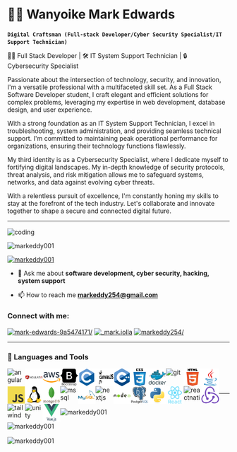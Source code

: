 # 🏄‍♂️ Wanyoike Mark Edwards

**`Digital Craftsman (Full-stack Developer/Cyber Security Specialist/IT Support Technician)`**

👨‍💻 Full Stack Developer | 🛠️ IT System Support Technician | 🔒 Cybersecurity Specialist

  Passionate about the intersection of technology, security, and innovation, I'm a versatile professional with a multifaceted skill set. As a Full Stack Software Developer student, I craft elegant and efficient solutions for complex problems, leveraging my expertise in web development, database design, and user experience.

 With a strong foundation as an IT System Support Technician, I excel in troubleshooting, system administration, and providing seamless technical support. I'm committed to maintaining peak operational performance for organizations, ensuring their technology functions flawlessly.

 My third identity is as a Cybersecurity Specialist, where I dedicate myself to fortifying digital landscapes. My in-depth knowledge of security protocols, threat analysis, and risk mitigation allows me to safeguard systems, networks, and data against evolving cyber threats.

 With a relentless pursuit of excellence, I'm constantly honing my skills to stay at the forefront of the tech industry. Let's collaborate and innovate together to shape a secure and connected digital future.

---

<img align="center" alt="coding" width="400" src="https://raw.githubusercontent.com/punitkmryh/punitkmryh/master/Developer.gif">
<p align="left"> <img src="https://komarev.com/ghpvc/?username=markeddy001&label=Profile%20views&color=0e75b6&style=flat" alt="markeddy001" /> </p>

<p align="left"> <a href="https://github.com/ryo-ma/github-profile-trophy"><img src="https://github-profile-trophy.vercel.app/?username=markeddy001" alt="markeddy001" /></a> </p>

- 💬 Ask me about **software development, cyber security, hacking, system support**

- 📫 How to reach me **markeddy254@gmail.com**

<h3 align="left">Connect with me:</h3>
<p align="left">
<a href="https://linkedin.com/in/mark-edwards-9a5474171/" target="blank"><img align="center" src="https://raw.githubusercontent.com/rahuldkjain/github-profile-readme-generator/master/src/images/icons/Social/linked-in-alt.svg" alt="mark-edwards-9a5474171/" height="30" width="40" /></a>
<a href="https://instagram.com/_mark.iolla" target="blank"><img align="center" src="https://raw.githubusercontent.com/rahuldkjain/github-profile-readme-generator/master/src/images/icons/Social/instagram.svg" alt="_mark.iolla" height="30" width="40" /></a>
<a href="https://www.leetcode.com/markeddy254/" target="blank"><img align="center" src="https://raw.githubusercontent.com/rahuldkjain/github-profile-readme-generator/master/src/images/icons/Social/leet-code.svg" alt="markeddy254/" height="30" width="40" /></a>
</p>

---

### 🧰 Languages and Tools

<img align="left" alt="angular" width="40" height="40" src="https://angular.io/assets/images/logos/angular/angular.svg"/>
<img align="left" alt="angularjs" width="40" height="40" src="https://raw.githubusercontent.com/devicons/devicon/master/icons/angularjs/angularjs-original-wordmark.svg"/>
<img align="left" alt="aws" width="40" height="40" src="https://raw.githubusercontent.com/devicons/devicon/master/icons/amazonwebservices/amazonwebservices-original-wordmark.svg"/>
<img align="left" alt="bootstrap" width="40" height="40" src="https://raw.githubusercontent.com/devicons/devicon/master/icons/bootstrap/bootstrap-plain-wordmark.svg"/>
<img align="left" alt="c" width="40" height="40" src="https://raw.githubusercontent.com/devicons/devicon/master/icons/c/c-original.svg"/>
<img align="left" alt="canvasjs" width="40" height="40" src="https://raw.githubusercontent.com/Hardik0307/Hardik0307/master/assets/canvasjs-charts.svg"/>
<img align="left" alt="cplusplus" width="40" height="40" src="https://raw.githubusercontent.com/devicons/devicon/master/icons/cplusplus/cplusplus-original.svg"/>
<img align="left" alt="css3" width="40" height="40" src="https://raw.githubusercontent.com/devicons/devicon/master/icons/css3/css3-original-wordmark.svg"/>
<img align="left" alt="docker" width="40" height="40" src="https://raw.githubusercontent.com/devicons/devicon/master/icons/docker/docker-original-wordmark.svg"/>
<img align="left" alt="git" width="40" height="40" src="https://www.vectorlogo.zone/logos/git-scm/git-scm-icon.svg"/>
<img align="left" alt="html5" width="40" height="40" src="https://raw.githubusercontent.com/devicons/devicon/master/icons/html5/html5-original-wordmark.svg"/>
<img align="left" alt="java" width="40" height="40" src="https://raw.githubusercontent.com/devicons/devicon/master/icons/java/java-original.svg"/>
<img align="left" alt="javascript" width="40" height="40" src="https://raw.githubusercontent.com/devicons/devicon/master/icons/javascript/javascript-original.svg"/>
<img align="left" alt="linux" width="40" height="40" src="https://raw.githubusercontent.com/devicons/devicon/master/icons/linux/linux-original.svg"/>
<img align="left" alt="mongodb" width="40" height="40" src="https://raw.githubusercontent.com/devicons/devicon/master/icons/mongodb/mongodb-original-wordmark.svg"/>
<img align="left" alt="mssql" width="40" height="40" src="https://www.svgrepo.com/show/303229/microsoft-sql-server-logo.svg"/>
<img align="left" alt="mysql" width="40" height="40" src="https://raw.githubusercontent.com/devicons/devicon/master/icons/mysql/mysql-original-wordmark.svg"/>
<img align="left" alt="nextjs" width="40" height="40" src="https://cdn.worldvectorlogo.com/logos/nextjs-2.svg"/>
<img align="left" alt="nodejs" width="40" height="40" src="https://raw.githubusercontent.com/devicons/devicon/master/icons/nodejs/nodejs-original-wordmark.svg"/>
<img align="left" alt="postgresql" width="40" height="40" src="https://raw.githubusercontent.com/devicons/devicon/master/icons/postgresql/postgresql-original-wordmark.svg"/>
<img align="left" alt="python" width="40" height="40" src="https://raw.githubusercontent.com/devicons/devicon/master/icons/python/python-original.svg"/>
<img align="left" alt="react" width="40" height="40" src="https://raw.githubusercontent.com/devicons/devicon/master/icons/react/react-original-wordmark.svg"/>
<img align="left" alt="reactnative" width="40" height="40" src="https://reactnative.dev/img/header_logo.svg"/>
<img align="left" alt="redux" width="40" height="40" src="https://raw.githubusercontent.com/devicons/devicon/master/icons/redux/redux-original.svg"/>
<img align="left" alt="tailwind" width="40" height="40" src="https://www.vectorlogo.zone/logos/tailwindcss/tailwindcss-icon.svg"/>
<img align="left" alt="unity" width="40" height="40" src="https://www.vectorlogo.zone/logos/unity3d/unity3d-icon.svg"/>
<img align="left" alt="vuejs" width="40" height="40" src="https://raw.githubusercontent.com/devicons/devicon/master/icons/vuejs/vuejs-original-wordmark.svg"/>
</br>

#

------

<p>&nbsp;<img align="center" src="https://github-readme-stats.vercel.app/api?username=markeddy001&show_icons=true&locale=en" alt="markeddy001" /></p>

<p><img align="center" src="https://github-readme-stats.vercel.app/api/top-langs?username=markeddy001&show_icons=true&locale=en&layout=compact" alt="markeddy001" /></p>

<p><img align="center" src="https://github-readme-streak-stats.herokuapp.com/?user=markeddy001&" alt="markeddy001" /></p>
